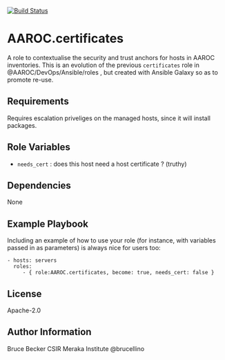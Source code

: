 [![Build Status](https://travis-ci.org/AAROC/AAROC.certificates.svg?branch=master)](https://travis-ci.org/AAROC/AAROC.certificates)

AAROC.certificates
=========

A role to contextualise the security and trust anchors for hosts in AAROC inventories. This is an evolution of the previous `certificates` role in @AAROC/DevOps/Ansible/roles , but created with Ansible Galaxy so as to promote re-use.


Requirements
------------

Requires escalation priveliges on the managed hosts, since it will install packages.

Role Variables
--------------

  - `needs_cert` : does this host need a host certificate ? (truthy)

Dependencies
------------

None

Example Playbook
----------------

Including an example of how to use your role (for instance, with variables passed in as parameters) is always nice for users too:

    - hosts: servers
      roles:
         - { role:AAROC.certificates, become: true, needs_cert: false }

License
-------

Apache-2.0

Author Information
------------------

Bruce Becker CSIR Meraka Institute @brucellino
